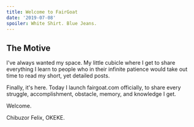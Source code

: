 ```yaml
---
title: Welcome to FairGoat
date: '2019-07-08' 
spoiler: White Shirt. Blue Jeans.
---
```


## The Motive

I've always wanted my space. My little cubicle where I get to share everything I learn to people who in their infinite patience would take out time to read my short, yet detailed posts. 

Finally, it's here. Today I launch fairgoat.com officially, to share every struggle, accomplishment, obstacle, memory, and knowledge I get.

Welcome.

Chibuzor Felix, OKEKE.